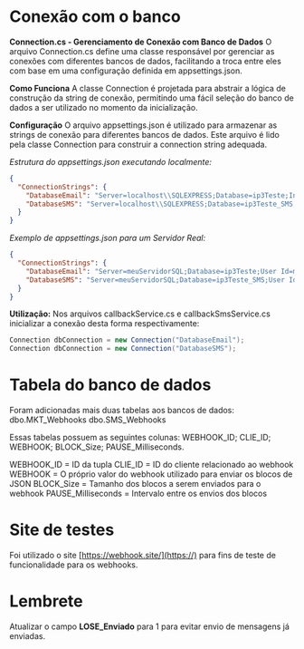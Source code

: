 # Conexão com o banco

**Connection.cs - Gerenciamento de Conexão com Banco de Dados**
O arquivo Connection.cs define uma classe responsável por gerenciar as conexões com diferentes bancos de dados, facilitando a troca entre eles com base em uma configuração definida em appsettings.json.

**Como Funciona**
A classe Connection é projetada para abstrair a lógica de construção da string de conexão, permitindo uma fácil seleção do banco de dados a ser utilizado no momento da inicialização.

**Configuração**
O arquivo appsettings.json é utilizado para armazenar as strings de conexão para diferentes bancos de dados. Este arquivo é lido pela classe Connection para construir a connection string adequada.

*Estrutura do appsettings.json executando localmente:*



```json
{
  "ConnectionStrings": {
    "DatabaseEmail": "Server=localhost\\SQLEXPRESS;Database=ip3Teste;Integrated Security=True;",
    "DatabaseSMS": "Server=localhost\\SQLEXPRESS;Database=ip3Teste_SMS;Integrated Security=True;"
  }
}
```



*Exemplo de appsettings.json para um Servidor Real:*


```json
{
  "ConnectionStrings": {
    "DatabaseEmail": "Server=meuServidorSQL;Database=ip3Teste;User Id=meuUsuario;Password=minhaSenha;",
    "DatabaseSMS": "Server=meuServidorSQL;Database=ip3Teste_SMS;User Id=meuUsuario;Password=minhaSenha;"
  }
}

```

**Utilização:**
Nos arquivos callbackService.cs e callbackSmsService.cs inicializar a conexão desta forma respectivamente:
```c#
Connection dbConnection = new Connection("DatabaseEmail");
Connection dbConnection = new Connection("DatabaseSMS");
```

# Tabela do banco de dados

Foram adicionadas mais duas tabelas aos bancos de dados:
dbo.MKT_Webhooks
dbo.SMS_Webhooks

Essas tabelas possuem as seguintes colunas:
WEBHOOK_ID;
CLIE_ID;
WEBHOOK;
BLOCK_Size;
PAUSE_Milliseconds.

WEBHOOK_ID = ID da tupla
CLIE_ID = ID do cliente relacionado ao webhook
WEBHOOK = O próprio valor do webhook utilizado para enviar os blocos de JSON
BLOCK_Size = Tamanho dos blocos a serem enviados para o webhook
PAUSE_Milliseconds = Intervalo entre os envios dos blocos

# Site de testes

Foi utilizado o site [https://webhook.site/](https://) para fins de teste de funcionalidade para os webhooks.

# Lembrete

Atualizar o campo **LOSE_Enviado** para 1 para evitar envio de mensagens já enviadas.